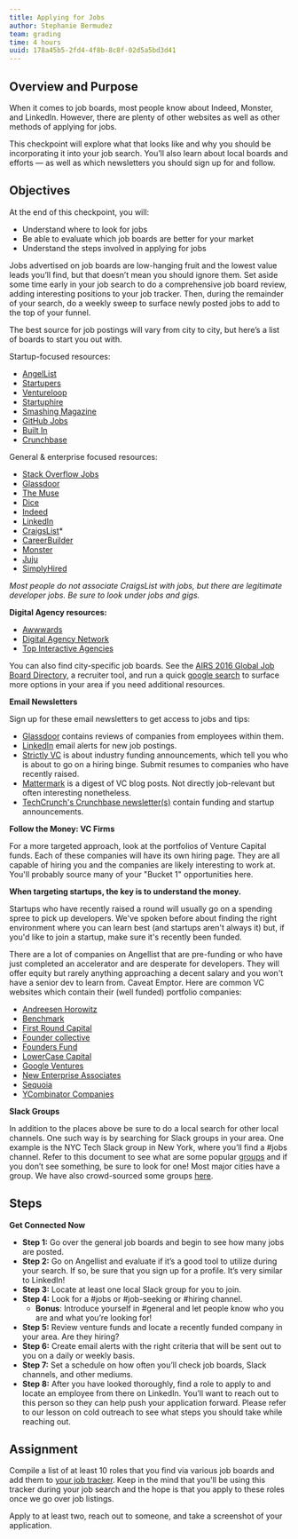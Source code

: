 ```yaml
---
title: Applying for Jobs
author: Stephanie Bermudez
team: grading
time: 4 hours
uuid: 178a45b5-2fd4-4f8b-8c8f-02d5a5bd3d41
---
```


## Overview and Purpose

When it comes to job boards, most people know about Indeed, Monster, and LinkedIn. However, there are plenty of other websites as well as other methods of applying for jobs.
 
This checkpoint will explore what that looks like and why you should be incorporating it into your job search. You’ll also learn about local boards and efforts — as well as which newsletters you should sign up for and follow.

## Objectives

At the end of this checkpoint, you will:

- Understand where to look for jobs
- Be able to evaluate which job boards are better for your market
- Understand the steps involved in applying for jobs

Jobs advertised on job boards are low-hanging fruit and the lowest value leads you’ll find, but that doesn’t mean you should ignore them. Set aside some time early in your job search to do a comprehensive job board review, adding interesting positions to your job tracker. Then, during the remainder of your search, do a weekly sweep to surface newly posted jobs to add to the top of your funnel.

The best source for job postings will vary from city to city, but here’s a list of boards to start you out with.

Startup-focused resources:

- [AngelList](https://angel.co/jobs)
- [Startupers](https://www.startupers.com/)
- [Ventureloop](http://ventureloop.com/ventureloop/home.php)
- [Startuphire](http://www.startuphire.com/)
- [Smashing Magazine](http://jobs.smashingmagazine.com/all/programming)
- [GitHub Jobs](https://jobs.github.com/)
- [Built In](http://www.builtin.com/)
- [Crunchbase](https://www.crunchbase.com/product/jobs#/entity)
  

General & enterprise focused resources:

- [Stack Overflow Jobs](https://stackoverflow.com/jobs)
- [Glassdoor](https://www.glassdoor.com/Job/index.htm)
- [The Muse](https://www.themuse.com/jobs?filter=true)
- [Dice](http://www.dice.com/)
- [Indeed](http://www.indeed.com/q-Javascript-jobs.html)
- [LinkedIn](https://www.linkedin.com/jobs/)
- [CraigsList](https://craigslist.org/search/jjj?sort=date&query=javascript)*
- [CareerBuilder](http://www.careerbuilder.com/)
- [Monster](http://www.monster.com/)
- [Juju](http://www.juju.com/)
- [SimplyHired](http://simplyhired.com/)


*Most people do not associate CraigsList with jobs, but there are legitimate developer jobs. Be sure to look under jobs and gigs.*
  

**Digital Agency resources:**

- [Awwwards](http://www.awwwards.com/jobs/)
- [Digital Agency Network](http://digitalagencynetwork.com/jobs/)
- [Top Interactive Agencies](http://www.topinteractiveagencies.com/digital-directory/north-america/united-states/)
  

You can also find city-specific job boards. See the [AIRS 2016 Global Job Board Directory](https://drive.google.com/file/d/0B-3rU60rpClXT09YOElQVzJYNFk/view), a recruiter tool, and run a quick [google search](http://bit.ly/2M69978) to surface more options in your area if you need additional resources.

**Email Newsletters**

Sign up for these email newsletters to get access to jobs and tips:

- [Glassdoor](http://www.glassdoor.com/Job/index.htm) contains reviews of companies from employees within them.
- [LinkedIn](http://help.linkedin.com/app/answers/detail/a_id/20709) email alerts for new job postings.
- [Strictly VC](http://www.strictlyvc.com/) is about industry funding announcements, which tell you who is about to go on a hiring binge. Submit resumes to companies who have recently raised.
- [Mattermark](http://mattermark.com/app/Newsletter) is a digest of VC blog posts. Not directly job-relevant but often interesting nonetheless.
- [TechCrunch's Crunchbase newsletter(s)](http://link.crunchbase.com/join/subscribe) contain funding and startup announcements.
  
**Follow the Money: VC Firms**

For a more targeted approach, look at the portfolios of Venture Capital funds. Each of these companies will have its own hiring page. They are all capable of hiring you and the companies are likely interesting to work at. You'll probably source many of your "Bucket 1" opportunities here.

**When targeting startups, the key is to understand the money.**

Startups who have recently raised a round will usually go on a spending spree to pick up developers. We've spoken before about finding the right environment where you can learn best (and startups aren't always it) but, if you'd like to join a startup, make sure it's recently been funded.

There are a lot of companies on Angellist that are pre-funding or who have just completed an accelerator and are desperate for developers. They will offer equity but rarely anything approaching a decent salary and you won't have a senior dev to learn from. Caveat Emptor.
Here are common VC websites which contain their (well funded) portfolio companies:

- [Andreesen Horowitz](http://a16z.com/portfolio/)
- [Benchmark](https://twitter.com/benchmark/lists/current-venture-portfolio)
- [First Round Capital](http://firstround.com/companies#location)
- [Founder collective](http://www.foundercollective.com/collective)
- [Founders Fund](http://ventureloop.com/foundersfund2011/)
- [LowerCase Capital](http://lowercasecapital.com/posse/)
- [Google Ventures](http://www.gv.com/portfolio/)
- [New Enterprise Associates](http://www.nea.com/portfolio)
- [Sequoia](http://jobs.sequoiacap.com/careers_home.php)
- [YCombinator Companies](http://yclist.com/)

**Slack Groups**

In addition to the places above be sure to do a local search for other local channels. One such way is by searching for Slack groups in your area. One example is the NYC Tech Slack group in New York, where you’ll find a #jobs channel. Refer to this document to see what are some popular [groups](https://blog.standuply.com/the-ultimate-list-of-400-slack-communities-2a7f3954f1d3) and if you don’t see something, be sure to look for one! Most major cities have a group. We have also crowd-sourced some groups [here](https://docs.google.com/document/d/1lAzwPrCBWuB56fkRH5275JA3q2rEPHKdiGm7rk2YbD4/edit).
 
## Steps

**Get Connected Now**

- **Step 1:** Go over the general job boards and begin to see how many jobs are posted.
- **Step 2:** Go on Angellist and evaluate if it’s a good tool to utilize during your search.
If so, be sure that you sign up for a profile. It’s very similar to LinkedIn!
- **Step 3:** Locate at least one local Slack group for you to join.
- **Step 4:** Look for a #jobs or #job-seeking or #hiring channel.
    - **Bonus**: Introduce yourself in #general and let people know who you are and what you’re looking for!
- **Step 5:** Review venture funds and locate a recently funded company in your area. Are they hiring?
- **Step 6:** Create email alerts with the right criteria that will be sent out to you on a daily or weekly basis.
- **Step 7:** Set a schedule on how often you’ll check job boards, Slack channels, and other mediums.
- **Step 8:** After you have looked thoroughly, find a role to apply to and locate an employee from there on LinkedIn. You’ll want to reach out to this person so they can help push your application forward. Please refer to our lesson on cold outreach to see what steps you should take while reaching out.

## Assignment

Compile a list of at least 10 roles that you find via various job boards and add them to [your job tracker](https://docs.google.com/spreadsheets/d/1HzpWzZEkkzuaCCnsRzpjTCbza_KQoVfTPGkQA7bh8bg/edit#gid=1154227907). Keep in the mind that you'll be using this tracker during your job search and the hope is that you apply to these roles once we go over job listings. 

Apply to at least two, reach out to someone, and take a screenshot of your application.


